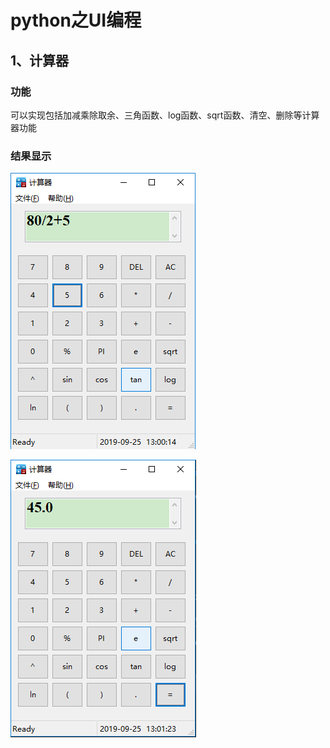 # python之UI编程

## 1、计算器
### 功能
可以实现包括加减乘除取余、三角函数、log函数、sqrt函数、清空、删除等计算器功能

### 结果显示
![image](https://github.com/gesang08/UIPython/raw/master/Calculator/results/calcResult1.png)

![image](https://github.com/gesang08/UIPython/raw/master/Calculator/results/calcResult2.png)
